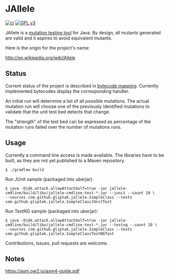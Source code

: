 JAllele
==========
[![ci](https://github.com/gliptak/JAllele/workflows/ci/badge.svg)](https://github.com/gliptak/JAllele/actions?query=branch%3Amaster)
[![GPL v3](https://img.shields.io/badge/license-GPL%20v3-blue.svg)](http://www.gnu.org/licenses/gpl.html)

JAllele is a [mutation testing tool](https://en.wikipedia.org/wiki/Mutation_testing) for Java. By design, all
mutants generated are valid and it aspires to avoid equivalent mutants.

Here is the origin for the project's name:

http://en.wikipedia.org/wiki/Allele

Status
--------

Current status of the project is described in [bytecode mapping](bytecodes.md). Currently implemented bytecodes
display the corresponding handler.

An initial run will determine a list of all possible mutations.
The actual mutation run will choose one of the previously identified
mutations to validate that the unit test bed detects that change.

The "strength" of the test bed can be expressed as percentage of
the mutation runs failed over the number of mutations runs.

Usage
--------

Currently a command line access is made available.
The libraries have to be built, as they are not yet published to a Maven repository.
```
$ ./gradlew build
```
Run JUnit sample (packaged into uberjar):
```
$ java -Djdk.attach.allowAttachSelf=true -jar jallele-cmdline/build/libs/jallele-cmdline-test-*.jar --junit --count 10 \
--sources com.github.gliptak.jallele.SimpleClass --tests com.github.gliptak.jallele.SimpleClassJUnitTest
```

Run TestNG sample (packaged into uberjar):
```
$ java -Djdk.attach.allowAttachSelf=true -jar jallele-cmdline/build/libs/jallele-cmdline-test-*.jar --testng --count 10 \
--sources com.github.gliptak.jallele.SimpleClass --tests com.github.gliptak.jallele.SimpleClassTestNGTest
```

Contributions, issues, pull requests are welcome.

## Notes

https://asm.ow2.io/asm4-guide.pdf

